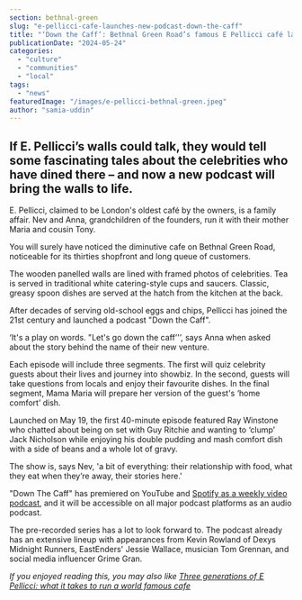 ```yaml
---
section: bethnal-green
slug: "e-pellicci-cafe-launches-new-podcast-down-the-caff"
title: "‘Down the Caff’: Bethnal Green Road’s famous E Pellicci café launches new podcast"
publicationDate: "2024-05-24"
categories: 
  - "culture"
  - "communities"
  - "local"
tags: 
  - "news"
featuredImage: "/images/e-pellicci-bethnal-green.jpeg"
author: "samia-uddin"
---
```


## If E. Pellicci’s walls could talk, they would tell some fascinating tales about the celebrities who have dined there – and now a new podcast will bring the walls to life. 

E. Pellicci, claimed to be London's oldest café by the owners, is a family affair. Nev and Anna, grandchildren of the founders, run it with their mother Maria and cousin Tony. 

You will surely have noticed the diminutive cafe on Bethnal Green Road, noticeable for its thirties shopfront and long queue of customers.

The wooden panelled walls are lined with framed photos of celebrities. Tea is served in traditional white catering-style cups and saucers. Classic, greasy spoon dishes are served at the hatch from the kitchen at the back.

After decades of serving old-school eggs and chips, Pellicci has joined the 21st century and launched a podcast "Down the Caff". 

‘It's a play on words. "Let's go down the caff’'’, says Anna when asked about the story behind the name of their new venture.

Each episode will include three segments. The first will quiz celebrity guests about their lives and journey into showbiz. In the second, guests will take questions from locals and enjoy their favourite dishes. In the final segment, Mama Maria will prepare her version of the guest's ‘home comfort’ dish.

Launched on May 19, the first 40-minute episode featured Ray Winstone who chatted about being on set with Guy Ritchie and wanting to ‘clump’ Jack Nicholson while enjoying his double pudding and mash comfort dish with a side of beans and a whole lot of gravy.

The show is, says Nev, 'a bit of everything: their relationship with food, what they eat when they’re away, their stories here.'

"Down The Caff" has premiered on YouTube and [Spotify as a weekly video podcast](https://open.spotify.com/show/5cAyNweMz4S21gHpjuLJ9J?si=d6ee122f21814dfe&nd=1&dlsi=4774ecc1317a4a79), and it will be accessible on all major podcast platforms as an audio podcast. 

The pre-recorded series has a lot to look forward to. The podcast already has an extensive lineup with appearances from Kevin Rowland of Dexys Midnight Runners, EastEnders' Jessie Wallace, musician Tom Grennan, and social media influencer Grime Gran.

_If you enjoyed reading this, you may also like_ [_Three generations of E Pellicci: what it takes to run a world famous cafe_](https://bethnalgreenlondon.co.uk/e-pellicci-cafe-anna-nev-interview/)
